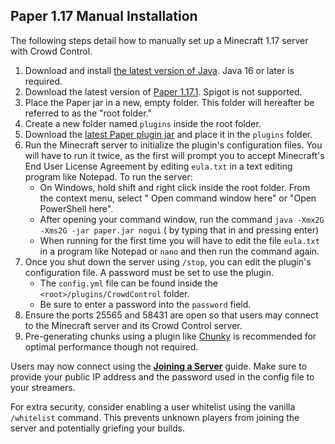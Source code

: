 ## Paper 1.17 Manual Installation

The following steps detail how to manually set up a Minecraft 1.17 server with Crowd Control.

1. Download and
   install [the latest version of Java](https://adoptium.net/?variant=openjdk17&jvmVariant=hotspot).
   Java 16 or later is required.
2. Download the latest version of [Paper 1.17.1](https://papermc.io/downloads/all). Spigot is not
   supported.
3. Place the Paper jar in a new, empty folder. This folder will hereafter be referred to as the
   "root folder."
4. Create a new folder named `plugins` inside the root folder.
5. Download
   the [latest Paper plugin jar](https://modrinth.com/plugin/crowdcontrol/versions?l=paper&g=1.17)
   and place it in the `plugins` folder.
6. Run the Minecraft server to initialize the plugin's configuration files. You will have to run it
   twice, as the first will prompt you to accept Minecraft's End User License Agreement by editing
   `eula.txt` in a text editing program like Notepad. To run the server:
    - On Windows, hold shift and right click inside the root folder. From the context menu, select "
      Open command window here" or "Open PowerShell here".
    - After opening your command window, run the command `java -Xmx2G -Xms2G -jar paper.jar nogui` (
      by typing that in and pressing enter)
    - When running for the first time you will have to edit the file `eula.txt` in a program like
      Notepad or `nano` and then run the command again.
7. Once you shut down the server using `/stop`, you can edit the plugin's configuration file. A
   password must be set to use the plugin.
    - The `config.yml` file can be found inside the `<root>/plugins/CrowdControl` folder.
    - Be sure to enter a password into the `password` field.
8. Ensure the ports 25565 and 58431 are open so that users may connect to the Minecraft server and
   its Crowd Control server.
9. Pre-generating chunks using a plugin
   like [Chunky](https://www.spigotmc.org/resources/chunky.81534/) is recommended for optimal
   performance though not required.

Users may now connect using the [**Joining a Server**](paper_joining_a_server.md) guide. Make sure to
provide your public IP address and the password used in the config file to your streamers.

For extra security, consider enabling a user whitelist using the vanilla `/whitelist` command. This
prevents unknown players from joining the server and potentially griefing your builds.